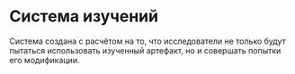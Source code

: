 # Система изучений
Система создана с расчётом на то, что исследователи не только будут пытаться использовать изученный артефакт, но и совершать попытки его модификации.